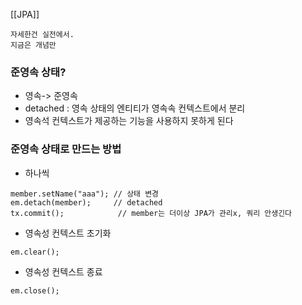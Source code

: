 [[JPA]]
```
자세한건 실전에서.
지금은 개념만
```

### 준영속 상태?
- 영속-> 준영속  
- detached : 영속 상태의 엔티티가 영속속 컨텍스트에서 분리
- 영속석 컨텍스트가 제공하는 기능을 사용하지 못하게 된다


### 준영속 상태로 만드는 방법
- 하나씩
```
member.setName("aaa"); // 상태 변경
em.detach(member);     // detached
tx.commit();            // member는 더이상 JPA가 관리x, 쿼리 안생긴다
```
  
- 영속성 컨텍스트 초기화
```
em.clear();
```

- 영속성 컨텍스트 종료
```
em.close();
```
